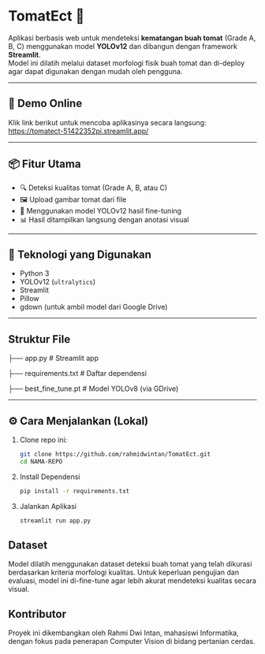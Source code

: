 # TomatEct 🍅 

Aplikasi berbasis web untuk mendeteksi **kematangan buah tomat** (Grade A, B, C) menggunakan model **YOLOv12** dan dibangun dengan framework **Streamlit**.  
Model ini dilatih melalui dataset morfologi fisik buah tomat dan di-deploy agar dapat digunakan dengan mudah oleh pengguna.

---

## 🚀 Demo Online
Klik link berikut untuk mencoba aplikasinya secara langsung:  
https://tomatect-51422352pi.streamlit.app/

---

## 📦 Fitur Utama

- 🔍 Deteksi kualitas tomat (Grade A, B, atau C)
- 🖼️ Upload gambar tomat dari file
- 🤖 Menggunakan model YOLOv12 hasil fine-tuning
- 📊 Hasil ditampilkan langsung dengan anotasi visual

---

## 🧠 Teknologi yang Digunakan

- Python 3
- YOLOv12 (`ultralytics`)
- Streamlit
- Pillow
- gdown (untuk ambil model dari Google Drive)

---

## Struktur File
   ├── app.py # Streamlit app
   
   ├── requirements.txt # Daftar dependensi
   
   ├── best_fine_tune.pt # Model YOLOv8 (via GDrive)


---

## ⚙️ Cara Menjalankan (Lokal)

1. Clone repo ini:
   ```bash
   git clone https://github.com/rahmidwintan/TomatEct.git
   cd NAMA-REPO

2. Install Dependensi
   ```bash
   pip install -r requirements.txt

4. Jalankan Aplikasi
   ```bash
   streamlit run app.py

## Dataset
Model dilatih menggunakan dataset deteksi buah tomat yang telah dikurasi berdasarkan kriteria morfologi kualitas.
Untuk keperluan pengujian dan evaluasi, model ini di-fine-tune agar lebih akurat mendeteksi kualitas secara visual.

## Kontributor
Proyek ini dikembangkan oleh Rahmi Dwi Intan, mahasiswi Informatika, dengan fokus pada penerapan Computer Vision di bidang pertanian cerdas.
